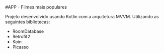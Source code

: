 #APP - Filmes mais populares

Projeto desenvolvido usando Kotlin com a arquitetura MVVM. Utilizando as seguintes bibliotecas:

  - RoomDatabase
  - Retrofit2
  - Koin
  - Picasso
